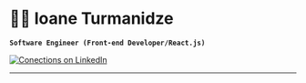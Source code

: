 # 👩‍💻 Ioane Turmanidze
**`Software Engineer (Front-end Developer/React.js)`**

<p align="left">
  <a href="https://www.linkedin.com/mynetwork/network-manager/people-follow/followers/">
    <img alt="Conections on LinkedIn" title="Conections on LinkedIn" src="https://custom-icon-badges.demolab.com/github/followers/ioane-tech?color=236ad3&labelColor=1155ba&style=for-the-badge&logo=person-add&label=Conectinos on LinkedIn&logoColor=white"/></a>
 
---

